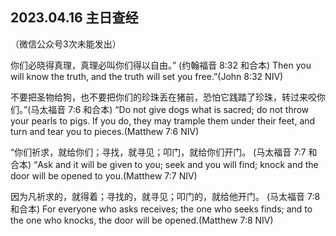 ## 2023.04.16 主日查经 
（微信公众号3次未能发出）

你们必晓得真理，真理必叫你们得以自由。” (约翰福音 8:32 和合本)
Then you will know the truth, and the truth will set you free.”(John 8:32 NIV)

不要把圣物给狗，也不要把你们的珍珠丢在猪前，恐怕它践踏了珍珠，转过来咬你们。”(马太福音 7:6 和合本)
“Do not give dogs what is sacred; do not throw your pearls to pigs. If you do, they may trample them under their feet, and turn and tear you to pieces.(Matthew 7:6 NIV)

“你们祈求，就给你们；寻找，就寻见；叩门，就给你们开门。 (马太福音 7:7 和合本)
“Ask and it will be given to you; seek and you will find; knock and the door will be opened to you.(Matthew 7:7 NIV)

因为凡祈求的，就得着；寻找的，就寻见；叩门的，就给他开门。 (马太福音 7:8 和合本)
For everyone who asks receives; the one who seeks finds; and to the one who knocks, the door will be opened.(Matthew 7:8 NIV)
